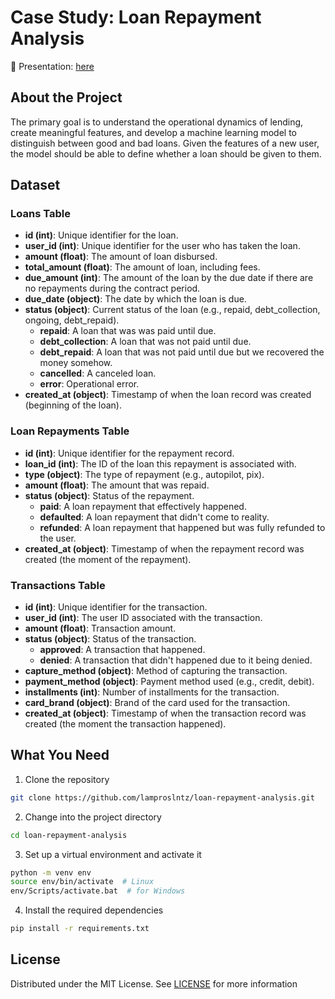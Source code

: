 # Case Study: Loan Repayment Analysis

📃 Presentation: [here](reports/presentation.pdf)

## About the Project

The primary goal is to understand the operational dynamics of lending, create meaningful features, and develop a machine learning model to distinguish between good and bad loans. Given the features of a new user, the model should be able to define whether a loan should be given to them.

## Dataset

### Loans Table
- **id (int)**: Unique identifier for the loan.
- **user_id (int)**: Unique identifier for the user who has taken the loan.
- **amount (float)**: The amount of loan disbursed.
- **total_amount (float)**: The amount of loan, including fees.
- **due_amount (int)**: The amount of the loan by the due date if there are no repayments during the contract period.
- **due_date (object)**: The date by which the loan is due.
- **status (object)**: Current status of the loan (e.g., repaid, debt_collection, ongoing, debt_repaid).
    - **repaid**: A loan that was was paid until due.
    - **debt_collection**: A loan that was not paid until due.
    - **debt_repaid**: A loan that was not paid until due but we recovered the money somehow.
    - **cancelled**: A canceled loan.
    - **error**: Operational error.
- **created_at (object)**: Timestamp of when the loan record was created (beginning of the loan).

### Loan Repayments Table
- **id (int)**: Unique identifier for the repayment record.
- **loan_id (int)**: The ID of the loan this repayment is associated with.
- **type (object)**: The type of repayment (e.g., autopilot, pix).
- **amount (float)**: The amount that was repaid.
- **status (object)**: Status of the repayment.
    - **paid**: A loan repayment that effectively happened.
    - **defaulted**: A loan repayment that didn't come to reality.
    - **refunded**: A loan repayment that happened but was fully refunded to the user. 
- **created_at (object)**: Timestamp of when the repayment record was created (the moment of the repayment).

### Transactions Table
- **id (int)**: Unique identifier for the transaction.
- **user_id (int)**: The user ID associated with the transaction.
- **amount (float)**: Transaction amount.
- **status (object)**: Status of the transaction.
    - **approved**: A transaction that happened.
    - **denied**: A transaction that didn't happened due to it being denied.
- **capture_method (object)**: Method of capturing the transaction.
- **payment_method (object)**: Payment method used (e.g., credit, debit).
- **installments (int)**: Number of installments for the transaction.
- **card_brand (object)**: Brand of the card used for the transaction.
- **created_at (object)**: Timestamp of when the transaction record was created (the moment the transaction happened).

## What You Need

1. Clone the repository
```bash
git clone https://github.com/lamproslntz/loan-repayment-analysis.git
```

2.  Change into the project directory
```bash
cd loan-repayment-analysis
```

3.  Set up a virtual environment and activate it
```bash
python -m venv env
source env/bin/activate  # Linux
env/Scripts/activate.bat  # for Windows
```

4.  Install the required dependencies
```bash
pip install -r requirements.txt
```

## License

Distributed under the MIT License. See [LICENSE](LICENSE) for more information